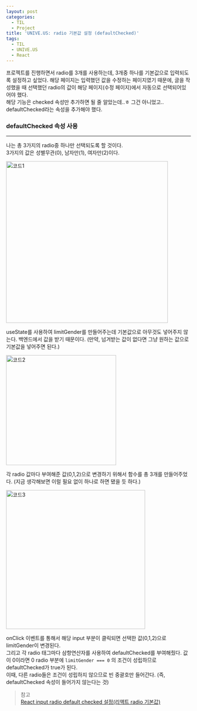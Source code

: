 ```yaml
---
layout: post
categories:
  - TIL
  - Project
title: 'UNIVE.US: radio 기본값 설정 (defaultChecked)'
tags:
  - TIL
  - UNIVE.US
  - React
---
```


프로젝트를 진행하면서 radio를 3개를 사용하는데, 3개중 하나를 기본값으로 입력되도록 설정하고 싶었다. 해당 페이지는 입력했던 값을 수정하는 페이지였기 때문에, 글을 작성했을 때 선택했던 radio의 값이 해당 페이지(수정 페이지)에서 자동으로 선택되어있어야 했다.  
해당 기능은 checked 속성만 추가하면 될 줄 알았는데..ㅎ 그건 아니었고.. defaultChecked라는 속성을 추가해야 했다.

### defaultChecked 속성 사용

---

나는 총 3가지의 radio중 하나만 선택되도록 할 것이다.  
3가지의 값은 성별무관(0), 남자만(1), 여자만(2)이다.

<img width="441" alt="코드1" src="https://github.com/soi-ha/soi-ha.github.io/assets/77609591/ac3090a3-61ae-484a-bf75-cc1a41065ab3">

useState를 사용하여 limitGender를 만들어주는데 기본값으로 아무것도 넣어주지 않는다. 백엔드에서 값을 받기 때문이다. (만약, 넘겨받는 값이 없다면 그냥 원하는 값으로 기본값을 넣어주면 된다.)

<img width="300" alt="코드2" src="https://github.com/soi-ha/soi-ha.github.io/assets/77609591/ae671ebd-9d45-4aac-8da7-cc1ed1670591">

각 radio 값마다 부여해준 값(0,1,2)으로 변경하기 위해서 함수를 총 3개를 만들어주었다. (지금 생각해보면 이럴 필요 없이 하나로 하면 됐을 듯 하다.)

<img width="379" alt="코드3" src="https://github.com/soi-ha/soi-ha.github.io/assets/77609591/6b9919fd-79fb-4bd9-b980-3518b7b37a9a">

onClick 이벤트를 통해서 해당 input 부분이 클릭되면 선택한 값(0,1,2)으로 limitGender이 변경된다.  
그리고 각 radio 태그마다 삼항연산자를 사용하여 defaultChecked를 부여해줬다. 값이 0이라면 0 radio 부분에 `limitGender === 0` 의 조건이 성립하므로 defaultChecked가 true가 된다.  
이때, 다른 radio들은 조건이 성립하지 않으므로 빈 중괄호만 들어간다. (즉, defaultChecked 속성이 들어가지 않는다는 것)

> 참고  
> [React input radio default checked 설정(리액트 radio 기본값)](https://sudo-minz.tistory.com/39)
